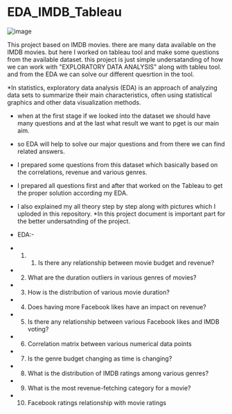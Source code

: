 # EDA_IMDB_Tableau

![image](https://github.com/AmiTamakuwala/EDA_IMDB_Tableau/assets/92789707/fdb504c7-0ff7-450c-aebf-20295db30833)

This project based on IMDB movies. 
there are many data available on the IMDB movies. but here I worked on tableau tool and make some questions from the available dataset. 
this project is just simple undersatanding of how we can work with "EXPLORATORY DATA ANALYSIS" along with tableu tool.
and from the EDA we can solve our different quesrtion in the tool.

*In statistics, exploratory data analysis (EDA) is an approach of analyzing data sets to summarize their main characteristics, often using statistical graphics and other data visualization methods.

* when at the first stage if we looked into the dataset we should have many questions and at the last what result we want to pget is our main aim. 
* so EDA will help to solve our major questions and from there we can find related answers. 

* I prepared some questions from this dataset which basically based on the correlations, revenue and various genres. 
* I prepared all questions first and after that worked on the Tableau to get the proper solution according my EDA.
* I also explained my all theory step by step along with pictures which I uploded in this repository. 
*In this project document is important part for the better undersatnding of the project. 

* EDA:-
* 1. 1.	Is there any relationship between movie budget and revenue?
* 2.	What are the duration outliers in various genres of movies?
* 3.	How is the distribution of various movie duration?
* 4.	Does having more Facebook likes have an impact on revenue?
* 5.	Is there any relationship between various Facebook likes and IMDB voting?
* 6.	Correlation matrix between various numerical data points
* 7.	Is the genre budget changing as time is changing?
* 8.	What is the distribution of IMDB ratings among various genres?
* 9.	What is the most revenue-fetching category for a movie?
* 10.	 Facebook ratings relationship with movie ratings
